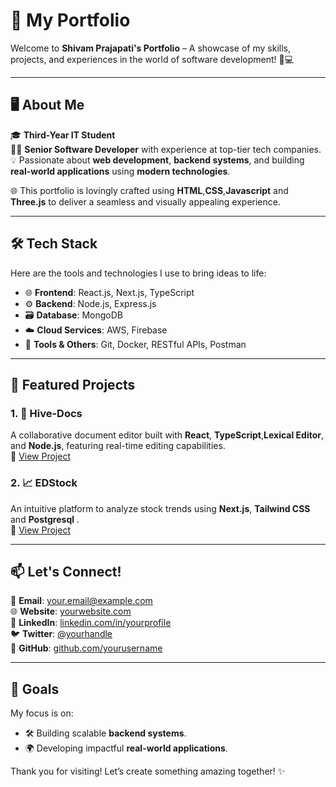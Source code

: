 # 🌟 My Portfolio

Welcome to **Shivam Prajapati's Portfolio** – A showcase of my skills, projects, and experiences in the world of software development! 🚀💻

---

## 🖥️ About Me

🎓 **Third-Year IT Student**  
👨‍💻 **Senior Software Developer** with experience at top-tier tech companies.  
💡 Passionate about **web development**, **backend systems**, and building **real-world applications** using **modern technologies**.

🌐 This portfolio is lovingly crafted using **HTML**,**CSS**,**Javascript** and **Three.js** to deliver a seamless and visually appealing experience.

---

## 🛠️ Tech Stack

Here are the tools and technologies I use to bring ideas to life:

- 🌐 **Frontend**: React.js, Next.js, TypeScript
- ⚙️ **Backend**: Node.js, Express.js
- 🗃️ **Database**: MongoDB
- ☁️ **Cloud Services**: AWS, Firebase
- 🔧 **Tools & Others**: Git, Docker, RESTful APIs, Postman

---

## 🚀 Featured Projects

### 1. **📝 Hive-Docs**

A collaborative document editor built with **React**, **TypeScript**,**Lexical Editor**, and **Node.js**, featuring real-time editing capabilities.  
🔗 [View Project](#https://hive-docs-five.vercel.app/)

### 2. **📈 EDStock**

An intuitive platform to analyze stock trends using **Next.js**, **Tailwind CSS** and **Postgresql** .  
🔗 [View Project](#https://youtu.be/VuHT1SOv68o?si=RpzTP8D-ewtSbMEb)

---

## 📫 Let's Connect!

📧 **Email**: [your.email@example.com](mailto:your.workshivam00@example.com)  
🌐 **Website**: [yourwebsite.com](https://yourwebsite.com)  
💼 **LinkedIn**: [linkedin.com/in/yourprofile](https://github.com/Prajapatishivam65)  
🐦 **Twitter**: [@yourhandle](https://x.com/SPrajapati275)  
📂 **GitHub**: [github.com/yourusername](https://github.com/PrajapatiShivam65)

---

## 🎯 Goals

My focus is on:

- 🛠️ Building scalable **backend systems**.
- 🌍 Developing impactful **real-world applications**.

Thank you for visiting! Let’s create something amazing together! ✨
